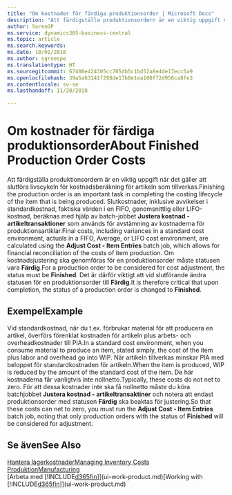 ```yaml
---
title: "Om kostnader för färdiga produktionsorder | Microsoft Docs"
description: "Att färdigställa produktionsordern är en viktig uppgift när det gäller att slutföra livscykeln för kostnadsberäkning för artikeln som tillverkas. Slutkostnader (inklusive avvikelser i standardkostnad, faktiska värden i en FIFO, genomsnittskostnader eller LIFO-kostnader) beräknas med hjälp av batch-jobbet Justera kostnad - Artikeltrans."
author: SorenGP
ms.service: dynamics365-business-central
ms.topic: article
ms.search.keywords: 
ms.date: 10/01/2018
ms.author: sgroespe
ms.translationtype: HT
ms.sourcegitcommit: 67400e424305cc705db5c1bd52a8e4de17ecc5a9
ms.openlocfilehash: 39a5a63141f298de17b0e1ea100f72d956ca8fe3
ms.contentlocale: sv-se
ms.lasthandoff: 11/20/2018

---
```

# <a name="about-finished-production-order-costs"></a><span data-ttu-id="3aff4-104">Om kostnader för färdiga produktionsorder</span><span class="sxs-lookup"><span data-stu-id="3aff4-104">About Finished Production Order Costs</span></span>
<span data-ttu-id="3aff4-105">Att färdigställa produktionsordern är en viktig uppgift när det gäller att slutföra livscykeln för kostnadsberäkning för artikeln som tillverkas.</span><span class="sxs-lookup"><span data-stu-id="3aff4-105">Finishing the production order is an important task in completing the costing lifecycle of the item that is being produced.</span></span> <span data-ttu-id="3aff4-106">Slutkostnader, inklusive avvikelser i standardkostnad, faktiska värden i en FIFO, genomsnittlig eller LIFO-kostnad, beräknas med hjälp av batch-jobbet **Justera kostnad - artikeltransaktioner** som används för avstämning av kostnaderna för produktionsartiklar.</span><span class="sxs-lookup"><span data-stu-id="3aff4-106">Final costs, including variances in a standard cost environment, actuals in a FIFO, Average, or LIFO cost environment, are calculated using the **Adjust Cost - Item Entries** batch job, which allows for financial reconciliation of the costs of item production.</span></span> <span data-ttu-id="3aff4-107">Om kostnadsjustering ska genomföras för en produktionsorder måste statusen vara **Färdig**.</span><span class="sxs-lookup"><span data-stu-id="3aff4-107">For a production order to be considered for cost adjustment, the status must be **Finished**.</span></span> <span data-ttu-id="3aff4-108">Det är därför viktigt att vid slutförande ändra statusen för en produktionsorder till **Färdig**.</span><span class="sxs-lookup"><span data-stu-id="3aff4-108">It is therefore critical that upon completion, the status of a production order is changed to **Finished**.</span></span>  

## <a name="example"></a><span data-ttu-id="3aff4-109">Exempel</span><span class="sxs-lookup"><span data-stu-id="3aff4-109">Example</span></span>  
 <span data-ttu-id="3aff4-110">Vid standardkostnad, när du t.ex. förbrukar material för att producera en artikel, överförs förenklat kostnaden för artikeln plus arbets- och overheadkostnader till PIA.</span><span class="sxs-lookup"><span data-stu-id="3aff4-110">In a standard cost environment, when you consume material to produce an item, stated simply, the cost of the item plus labor and overhead go into WIP.</span></span> <span data-ttu-id="3aff4-111">När artikeln tillverkas minskar PIA med beloppet för standardkostnaden för artikeln.</span><span class="sxs-lookup"><span data-stu-id="3aff4-111">When the item is produced, WIP is reduced by the amount of the standard cost of the item.</span></span> <span data-ttu-id="3aff4-112">De här kostnaderna får vanligtvis inte nollnetto.</span><span class="sxs-lookup"><span data-stu-id="3aff4-112">Typically, these costs do not net to zero.</span></span> <span data-ttu-id="3aff4-113">För att dessa kostnader inte ska få nollnetto måste du köra batchjobbet **Justera kostnad - artikeltransaktiner** och notera att endast produktionsorder med statusen **Färdig** ska beaktas för justering.</span><span class="sxs-lookup"><span data-stu-id="3aff4-113">So that these costs can net to zero, you must run the **Adjust Cost - Item Entries** batch job, noting that only production orders with the status of **Finished** will be considered for adjustment.</span></span>  

## <a name="see-also"></a><span data-ttu-id="3aff4-114">Se även</span><span class="sxs-lookup"><span data-stu-id="3aff4-114">See Also</span></span>  
[<span data-ttu-id="3aff4-115">Hantera lagerkostnader</span><span class="sxs-lookup"><span data-stu-id="3aff4-115">Managing Inventory Costs</span></span>](finance-manage-inventory-costs.md)  
[<span data-ttu-id="3aff4-116">Produktion</span><span class="sxs-lookup"><span data-stu-id="3aff4-116">Manufacturing</span></span>](production-manage-manufacturing.md)  
<span data-ttu-id="3aff4-117">[Arbeta med [!INCLUDE[d365fin](includes/d365fin_md.md)]](ui-work-product.md)</span><span class="sxs-lookup"><span data-stu-id="3aff4-117">[Working with [!INCLUDE[d365fin](includes/d365fin_md.md)]](ui-work-product.md)</span></span>

